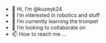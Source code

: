 - 👋 Hi, I’m @kuzeyk24
- 👀 I’m interested in robotics and stuff
- 🌱 I’m currently learning the trumpet
- 💞️ I’m looking to collaborate on 
- 📫 How to reach me ...

<!---
kuzeyk24/kuzeyk24 is a ✨ special ✨ repository because its `README.md` (this file) appears on your GitHub profile.
You can click the Preview link to take a look at your changes.
--->

